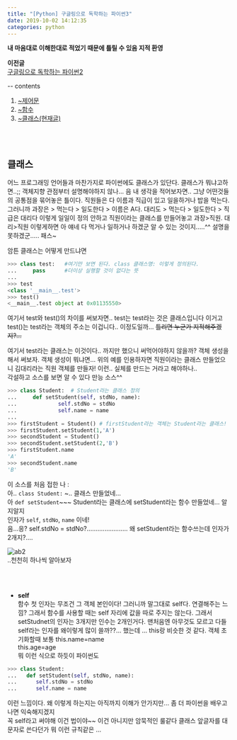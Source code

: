 ```yaml
---
title: "[Python] 구글링으로 독학하는 파이썬3"
date: 2019-10-02 14:12:35
categories: python
---
```

  
**내 마음대로 이해한대로 적었기 때문에 틀릴 수 있음 지적 환영**  
  
**이전글**  
[구글링으로 독학하는 파이썬2](https://sbeeeeeeen.github.io/python/python2/) 
   
   
-- contents  
1. [~제어문](https://sbeeeeeeen.github.io/python/python1/)
2. [~함수](https://sbeeeeeeen.github.io/python/python2/)  
3. [~클래스(현재글)](https://sbeeeeeeen.github.io/python/python3/)     
  
  <br><br>
  
## 클래스  
어느 프로그래밍 언어들과 마찬가지로 파이썬에도 클래스가 있단다. 클래스가 뭐냐고하면..;; 객체지향 관점부터 설명해야하지 않나... 음 내 생각을 적어보자면.. 
그냥 어떤것들의 공통점을 묶어놓은 틀이다. 직원들은 다 이름과 직급이 있고 일을하거나 밥을 먹는다. 
그러니까 과장은 > 먹는다 > 일도한다 > 이름은 A다. 대리도 > 먹는다 > 일도한다 > 직급은 대리다 이렇게 일일이 정의 안하고 
직원이라는 클래스를 만들어놓고 과장>직원. 대리>직원 이렇게하면 아 얘네 다 먹거나 일하거나 하겠군 알 수 있는 것이지.....^^ 설명을 못하겠군..... 패스~  
  
암튼 클래스는 어떻게 만드냐면  
  
```python
>>> class test:   #여기만 보면 된다. class 클래스명: 이렇게 정의된다.
...     pass      #더이상 실행할 것이 없다는 뜻
...
>>> test
<class '__main__.test'>
>>> test()
<__main__.test object at 0x01135550>
```  
  
여기서 test와 test()의 차이를 써보자면.. 
test는 test라는 것은 클래스입니다 이거고 test()는 test라는 객체의 주소는 이겁니다.. 이정도일까... 
<strike>틀리면 누군가 지적해주겠지?...</strike>  
  
여기서 test라는 클래스는 이것이다.. 까지만 했으니 써먹어야하지 않을까? 객체 생성을 해서 써보자. 
객체 생성이 뭐냐면... 위의 예를 인용하자면 직원이라는 클래스 만들었으니 김대리라는 직원 객체를 만들자! 이런.. 실체를 만드는 거라고 해야하나..  
각설하고 소스를 보면 알 수 있다 만능 소스^^  
  
```python
>>> class Student:  # Student라는 클래스 정의
...     def setStudent(self, stdNo, name):
...             self.stdNo = stdNo
...             self.name = name
...
>>> firstStudent = Student() # firstStudent라는 객체는 Student라는 클래스!
>>> firstStudent.setStudent(1,'A')
>>> secondStudent = Student()
>>> secondStudent.setStudent(2,'B')
>>> firstStudent.name
'A'
>>> secondStudent.name
'B'
```  
  
이 소스를 처음 접한 나 :  
아.. `class Student:` ~.. 클래스 만들었네...  
아 `def setStudent`~~~ Student라는 클래스에 setStudent라는 함수 만들었네... 알지알지  
인자가 `self`, `stdNo`, `name` 이네!  
음...응? self.stdNo = stdNo?.......................
왜 setStudent라는 함수쓰는데 인자가 2개지?....  
  
![ab2](https://user-images.githubusercontent.com/41671001/66022848-2b56b280-e52a-11e9-8772-a56df9a139cd.gif)  
..천천히 하나씩 알아보자  
  
<br><br>
- **self**  
함수 첫 인자는 무조건 그 객체 본인이다! 그러니까 말그대로 self다. 연결해주는 느낌? 그래서 함수를 사용할 때는 self 자리에 값을 따로 
주지는 않는다. 그래서 setStudnet의 인자는 3개지만 인수는 2개인거다.
맨처음엔 아무것도 모르고 다들 self라는 인자를 왜이렇게 많이 쓸까??... 했는데 ... this랑 비슷한 것 같다. 객체 초기화할때 보통 
this.name=name  
this.age=age  
뭐 이런 식으로 하듯이 파이썬도  
  
```python  
>>> class Student:
...   def setStudent(self, stdNo, name):
...      self.stdNo = stdNo
...      self.name = name
```  
이런 느낌이다. 왜 이렇게 하는지는 아직까지 이해가 안가지만... 좀 더 파이썬을 배우고나면 익숙해지겠지  
꼭 self라고 써야해 이건 법이야~~ 이건 아니지만 암묵적인 룰같다 클래스 앞글자를 대문자로 쓴다던가 뭐 이런 규칙같은 ...  


